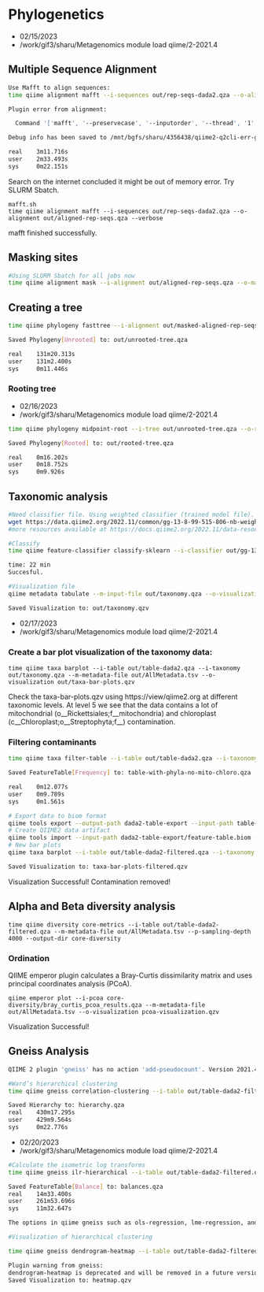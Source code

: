 # Phylogenetics
* 02/15/2023
* /work/gif3/sharu/Metagenomics
module load qiime/2-2021.4

## Multiple Sequence Alignment

```bash
Use Mafft to align sequences:
time qiime alignment mafft --i-sequences out/rep-seqs-dada2.qza --o-alignment out/aligned-rep-seqs.qza

Plugin error from alignment:

  Command '['mafft', '--preservecase', '--inputorder', '--thread', '1', '/mnt/bgfs/sharu/4356438/qiime2-archive-m60mee9y/c6bfb03b-1a16-42be-8e5b-0cf0ea3fd804/data/dna-sequences.fasta']' returned non-zero exit status 1.

Debug info has been saved to /mnt/bgfs/sharu/4356438/qiime2-q2cli-err-gnsrpah5.log

real    3m11.716s
user    2m33.493s
sys     0m22.151s

```
Search on the internet concluded it might be out of memory error. Try SLURM Sbatch.

```
mafft.sh
time qiime alignment mafft --i-sequences out/rep-seqs-dada2.qza --o-alignment out/aligned-rep-seqs.qza --verbose
```
mafft finished successfully.

## Masking sites

```bash
#Using SLURM Sbatch for all jobs now
time qiime alignment mask --i-alignment out/aligned-rep-seqs.qza --o-masked-alignment out/masked-aligned-rep-seqs.qza --verbose

```

## Creating a tree

```bash
time qiime phylogeny fasttree --i-alignment out/masked-aligned-rep-seqs.qza --o-tree out/unrooted-tree.qza --verbose

Saved Phylogeny[Unrooted] to: out/unrooted-tree.qza

real    131m20.313s
user    131m2.400s
sys     0m11.446s
```

### Rooting tree

* 02/16/2023
* /work/gif3/sharu/Metagenomics
module load qiime/2-2021.4

```bash
time qiime phylogeny midpoint-root --i-tree out/unrooted-tree.qza --o-rooted-tree out/rooted-tree.qza --verbose

Saved Phylogeny[Rooted] to: out/rooted-tree.qza

real    0m16.202s
user    0m18.752s
sys     0m9.926s
```

## Taxonomic analysis

```bash
#Need classifier file. Using weighted classifier (trained model file).
wget https://data.qiime2.org/2022.11/common/gg-13-8-99-515-806-nb-weighted-classifier.qza
#more resources available at https://docs.qiime2.org/2022.11/data-resources/

#Classify
time qiime feature-classifier classify-sklearn --i-classifier out/gg-13-8-99-515-806-nb-weighted-classifier.qza --i-reads out/rep-seqs-dada2.qza --o-classification out/taxonomy.qza --verbose

time: 22 min
Succesful.

#Visualization file
qiime metadata tabulate --m-input-file out/taxonomy.qza --o-visualization out/taxonomy.qzv

Saved Visualization to: out/taxonomy.qzv
```


* 02/17/2023
* /work/gif3/sharu/Metagenomics
module load qiime/2-2021.4

### Create a bar plot visualization of the taxonomy data:
```
time qiime taxa barplot --i-table out/table-dada2.qza --i-taxonomy out/taxonomy.qza --m-metadata-file out/AllMetadata.tsv --o-visualization out/taxa-bar-plots.qzv
```

Check the taxa-bar-plots.qzv using https://view/qiime2.org at different taxonomic levels. At level 5 we see that the data contains a lot of mitochondrial (o__Rickettsiales;f__mitochondria) and chloroplast (c__Chloroplast;o__Streptophyta;f__) contamination.

### Filtering contaminants


```bash
time qiime taxa filter-table --i-table out/table-dada2.qza --i-taxonomy out/taxonomy.qza --p-include p__ --p-exclude mitochondria,chloroplast --o-filtered-table table-with-phyla-no-mito-chloro.qza

Saved FeatureTable[Frequency] to: table-with-phyla-no-mito-chloro.qza

real    0m12.077s
user    0m9.789s
sys     0m1.561s

# Export data to biom format 
qiime tools export --output-path dada2-table-export --input-path table-with-phyla-no-mito-chloro.qza
# Create QIIME2 data artifact 
qiime tools import --input-path dada2-table-export/feature-table.biom --output-path out/table-dada2-filtered.qza --type FeatureTable[Frequency]
# New bar plots
qiime taxa barplot --i-table out/table-dada2-filtered.qza --i-taxonomy out/taxonomy.qza --m-metadata-file out/AllMetadata.tsv --o-visualization taxa-bar-plots-filtered.qzv

Saved Visualization to: taxa-bar-plots-filtered.qzv
```

Visualization Successful! Contamination removed!

## Alpha and Beta diversity analysis

```
time qiime diversity core-metrics --i-table out/table-dada2-filtered.qza --m-metadata-file out/AllMetadata.tsv --p-sampling-depth 4000 --output-dir core-diversity
```

### Ordination
QIIME emperor plugin calculates a Bray-Curtis dissimilarity matrix and uses principal coordinates analysis (PCoA).

```
qiime emperor plot --i-pcoa core-diversity/bray_curtis_pcoa_results.qza --m-metadata-file out/AllMetadata.tsv --o-visualization pcoa-visualization.qzv
```

Visualization Successful!

## Gneiss Analysis

```bash
QIIME 2 plugin 'gneiss' has no action 'add-pseudocount'. Version 2021.4 has --p-pseudocount parameter within correlation-clustering option.

#Ward’s hierarchical clustering
time qiime gneiss correlation-clustering --i-table out/table-dada2-filtered.qza --p-pseudocount 1 --o-clustering hierarchy.qza --output-dir Gneiss

Saved Hierarchy to: hierarchy.qza
real    430m17.295s
user    429m9.564s
sys     0m22.776s
```

* 02/20/2023
* /work/gif3/sharu/Metagenomics
module load qiime/2-2021.4

```bash
#Calculate the isometric log transforms 
time qiime gneiss ilr-hierarchical --i-table out/table-dada2-filtered.qza --i-tree hierarchy.qza --o-balances balances.qza

Saved FeatureTable[Balance] to: balances.qza
real    14m33.400s
user    261m53.696s
sys     11m32.647s

The options in qiime gneiss such as ols-regression, lme-regression, and balance-taxonomy are no longer available in version 2021.4. Trying some new features:

#Visualization of hierarchical clustering

time qiime gneiss dendrogram-heatmap --i-table out/table-dada2-filtered.qza --i-tree hierarchy.qza --m-metadata-file out/AllMetadata.tsv --m-metadata-column Genotype --p-color-map seismic --o-visualization heatmap.qzv

Plugin warning from gneiss:
dendrogram-heatmap is deprecated and will be removed in a future version of this plugin.
Saved Visualization to: heatmap.qzv
```

